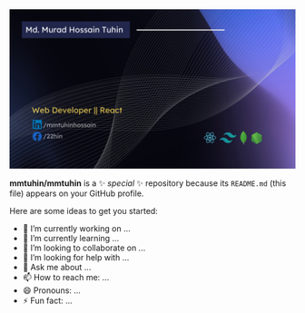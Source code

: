 <a href="https://www.facebook.com/22hin/">
<img src="https://raw.githubusercontent.com/mmtuhin/mmtuhin/3440727fc54d6ef9d562581eb54a5ebbcb635dde/Assets/icons/cover.png" />
</a>


**mmtuhin/mmtuhin** is a ✨ _special_ ✨ repository because its `README.md` (this file) appears on your GitHub profile.

Here are some ideas to get you started:

- 🔭 I’m currently working on ...
- 🌱 I’m currently learning ...
- 👯 I’m looking to collaborate on ...
- 🤔 I’m looking for help with ...
- 💬 Ask me about ...
- 📫 How to reach me: ...
- 😄 Pronouns: ...
- ⚡ Fun fact: ...

